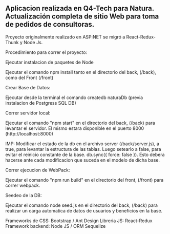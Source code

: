 ## Aplicacion realizada en Q4-Tech para Natura. Actualización completa de sitio Web para toma de pedidos de consultoras.

Proyecto originalmente realizado en ASP:NET se migró a React-Redux-Thunk y Node Js.

Procedimiento para correr el proyecto:

Ejecutar instalacion de paquetes de Node

Ejecutar el comando npm install tanto en el directorio del back, (/back), como del Front (/front)

Crear Base de Datos:

Ejecutar desde la terminal el comando createdb naturaDb (previa instalacion de Postgress SQL DB)

Correr servidor local:

Ejecutar el comando "npm start" en el directorio del back, (/back) para levantar el servidor. El mismo estara disponible en el puerto 8000 (http://localhost:8000)

IMP: Modificar el estado de la db en el archivo server (/back/server.js), a true, para levantar la estructura de las tablas. Luego setearlo a false, para evitar el reinicio constante de la base. db.sync({ force: false }). Esto debera hacerse ante cada modificacion que suceda en el modelo de dicha base.

Correr ejecucion de WebPack:

Ejecutar el comando "npm run build" en el directorio del front, (/front) para correr webpack.

Seedeo de la DB:

Ejecutar el comando node seed.js en el directorio del back, (/back) para realizar un carga automatica de datos de usuarios y beneficios en la base. 

Frameworks de CSS: Bootstrap / Ant Design
Libreria JS: React-Redux
Framework backend: Node JS / ORM Sequelize
